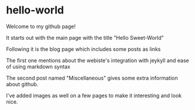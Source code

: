 # hello-world
Welcome to my github page!

It starts out with the main page with the title "Hello Sweet-World"

Following it is the blog page which includes some posts as links

The first one mentions about the webiste's integration with jeykyll and ease of using markdown syntax

The second post named "Miscellaneous" gives some extra information about github.

I've added images as well on a few pages to make it interesting and look nice.
